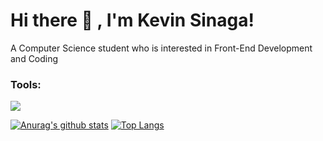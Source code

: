 # Hi there 👋 , I'm Kevin Sinaga!
A Computer Science student who is interested in Front-End Development and Coding

<!--
*KevinSinagaa/KevinSinaga* is a ✨ special ✨ repository because its `README.md` (this file) appears on your GitHub profile.

<!--Here are some ideas to get you started:
- 🔭 I’m currently working on ...
- 🌱 I’m currently learning 
- 👯 I’m looking to collaborate on ...
- 🤔 I’m looking for help with ...
- 💬 Ask me about ...
- 📫 How to reach me: ...
- 😄 Pronouns: ...
- ⚡ Fun fact: ...
-->

### Tools:
<p>
    <img src="https://img.shields.io/badge/Text%20Editor-Visual%20Studio%20Code-blue?&logo=visual%20studio%20code&logoColor=blue" />
</p>

[![Anurag's github stats](https://github-readme-stats.vercel.app/api?username=KevinSinagaa)](https://github.com/anuraghazra/github-readme-stats)
[![Top Langs](https://github-readme-stats.vercel.app/api/top-langs/?username=KevinSinagaa&layout=compact)](https://github.com/anuraghazra/github-readme-stats)